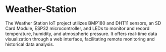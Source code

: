 # Weather-Station
The Weather Station IoT project utilizes BMP180 and DHT11 sensors, an SD Card Module, ESP32 microcontroller, and LEDs to monitor and record temperature, humidity, and atmospheric pressure. It offers real-time data visualization through a web interface, facilitating remote monitoring and historical data analysis.
